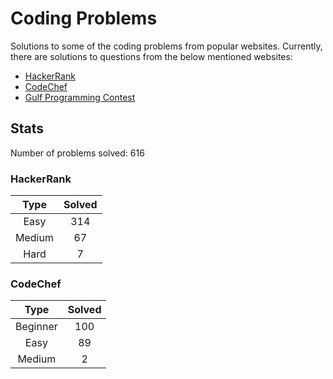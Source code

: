 # Coding Problems

Solutions to some of the coding problems from popular websites. Currently, there are solutions to questions from the below mentioned websites:

*   [HackerRank](HackerRank/ "HackerRank")
*   [CodeChef](CodeChef/ "CodeChef")
*   [Gulf Programming Contest](Gulf%20Programming%20Contest/ "GPC")

## Stats

Number of problems solved: 616

### HackerRank

| Type | Solved |
|:----:|:------:|
| Easy | 314 |
| Medium | 67 |
| Hard | 7 |

### CodeChef

| Type | Solved |
|:----:|:------:|
| Beginner | 100 |
| Easy | 89 |
| Medium | 2 |
